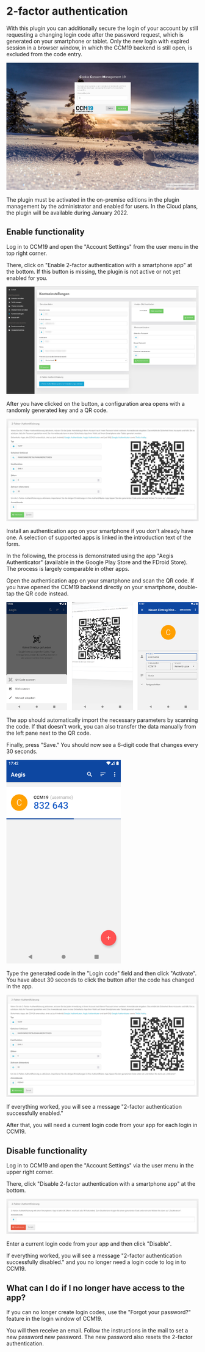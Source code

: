 # 2-factor authentication

With this plugin you can additionally secure the login of your account by still requesting a changing login code after the password request, which is generated on your smartphone or tablet. Only the new login with expired session in a browser window, in which the CCM19 backend is still open, is excluded from the code entry.

![Second login dialog after entering the password](../assets/2fa/Screenshot-2FA-Login.jpg)

The plugin must be activated in the on-premise editions in the plugin management by the administrator and enabled for users.
In the Cloud plans, the plugin will be available during January 2022.

## Enable functionality

Log in to CCM19 and open the "Account Settings" from the user menu in the top right corner.

There, click on "Enable 2-factor authentication with a smartphone app" at the bottom.
If this button is missing, the plugin is not active or not yet enabled for you.

!["Account settings" in CCM19 backend](../assets/2fa/Screenshot-Account.jpg)

After you have clicked on the button, a configuration area opens with a randomly
generated key and a QR code.

![2FA dialog in the CCM19 backend](../assets/2fa/Screenshot-2FA-Settings.jpg)

Install an authentication app on your smartphone if you don't already have one.
A selection of supported apps is linked in the introduction text of the form.

In the following, the process is demonstrated using the app "Aegis Authenticator" (available in the Google Play Store and the FDroid Store).
The process is largely comparable in other apps.

Open the authentication app on your smartphone and scan the QR code.
If you have opened the CCM19 backend directly on your smartphone, double-tap the QR code instead.

![Process in the app 'Aegis Authenticator'](../assets/2fa/Screenshot-App-Add.png)

The app should automatically import the necessary parameters by scanning the code.
If that doesn't work, you can also transfer the data manually from the left pane next to the QR code.

Finally, press "Save." You should now see a 6-digit code that changes every 30 seconds.

![App: A code was generated and changes every 30 seconds](../assets/2fa/Screenshot_1642005762.png)

Type the generated code in the "Login code" field and then click "Activate".
You have about 30 seconds to click the button after the code has changed in the app.

![2FA dialog in the CCM19 backend with entered login code](../assets/2fa/Screenshot-2FA-Settings-2.jpg)

If everything worked, you will see a message "2-factor authentication successfully enabled."

After that, you will need a current login code from your app for each login in CCM19.

## Disable functionality

Log in to CCM19 and open the "Account Settings" via the user menu in the upper right corner.

There, click "Disable 2-factor authentication with a smartphone app" at the bottom.

![2FA disable dialog in CCM19 backend](../assets/2fa/Screenshot-2FA-Disable.jpg)

Enter a current login code from your app and then click "Disable".

If everything worked, you will see a message "2-factor authentication successfully disabled."
and you no longer need a login code to log in to CCM19.

## What can I do if I no longer have access to the app?

If you can no longer create login codes, use the "Forgot your password?" feature
in the login window of CCM19.

You will then receive an email. Follow the instructions in the mail to set a new password
new password. The new password also resets the 2-factor authentication.
